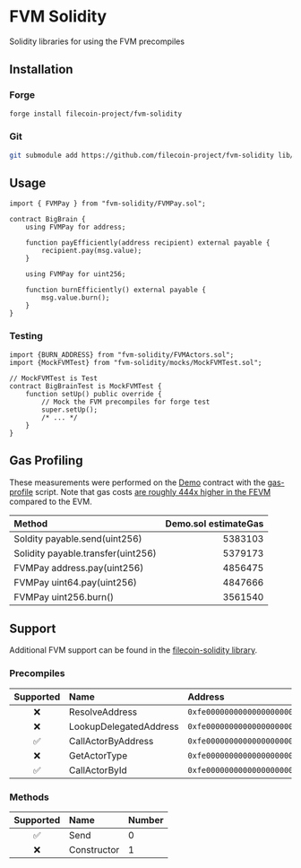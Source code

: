 # FVM Solidity
Solidity libraries for using the FVM precompiles

## Installation
### Forge
```sh
forge install filecoin-project/fvm-solidity
```

### Git
```sh
git submodule add https://github.com/filecoin-project/fvm-solidity lib/fvm-solidity
```

## Usage
```solidity
import { FVMPay } from "fvm-solidity/FVMPay.sol";

contract BigBrain {
    using FVMPay for address;

    function payEfficiently(address recipient) external payable {
        recipient.pay(msg.value);
    }

    using FVMPay for uint256;

    function burnEfficiently() external payable {
        msg.value.burn();
    }
}
```

### Testing
```solidity
import {BURN_ADDRESS} from "fvm-solidity/FVMActors.sol";
import {MockFVMTest} from "fvm-solidity/mocks/MockFVMTest.sol";

// MockFVMTest is Test
contract BigBrainTest is MockFVMTest {
    function setUp() public override {
        // Mock the FVM precompiles for forge test
        super.setUp();
        /* ... */
    }
}
```

## Gas Profiling
These measurements were performed on the [Demo](./src/Demo.sol) contract with the [gas-profile](./tools/gas-profile.sh) script.
Note that gas costs [are roughly 444x higher in the FEVM](https://docs.filecoin.io/smart-contracts/filecoin-evm-runtime/difference-with-ethereum#gas-costs) compared to the EVM.

| Method | Demo.sol estimateGas |
| :----- | -------------------: |
| Soldity payable.send(uint256) | 5383103 |
| Solidity payable.transfer(uint256) | 5379173 |
| FVMPay address.pay(uint256) | 4856475 |
| FVMPay uint64.pay(uint256) | 4847666 |
| FVMPay uint256.burn() | 3561540 |

## Support

Additional FVM support can be found in the [filecoin-solidity library](https://github.com/filecoin-project/filecoin-solidity).

### Precompiles

| Supported | Name | Address |
| :-------: | :--- | :------ |
| ❌ | ResolveAddress | `0xfe00000000000000000000000000000000000001` |
| ❌ | LookupDelegatedAddress | `0xfe00000000000000000000000000000000000002` |
| ✅ | CallActorByAddress | `0xfe00000000000000000000000000000000000003` |
| ❌ | GetActorType | `0xfe00000000000000000000000000000000000004` |
| ✅ | CallActorById | `0xfe00000000000000000000000000000000000005` |

### Methods

| Supported | Name | Number |
| :-------: | :--- | :----- |
| ✅ | Send | 0 |
| ❌ | Constructor | 1 |
